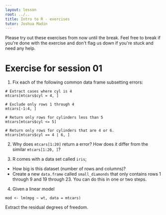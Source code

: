 ```yaml
---
layout: lesson
root: ../..
title: Intro to R - exercises
tutor: Joshua Madin
---
```


Please try out these exercises from now until the break. Feel free to break if you're done with the exercise and don't flag us down if you're stuck and need any help.

# Exercise for session 01

1. Fix each of the following common data frame subsetting errors:

~~~
# Extract cases where cyl is 4
mtcars[mtcars$cyl = 4, ]

# Exclude only rows 1 through 4
mtcars[-1:4, ]

# Return only rows for cylinders less than 5
mtcars[mtcars$cyl <= 5]

# Return only rows for cylinders that are 4 or 6.
mtcars[mtcars$cyl == 4 | 6, ]
~~~

2. Why does `mtcars[1:20]` return a error? How does it differ from the similar `mtcars[1:20, ]`?


3. R comes with a data set called `iris`;

* How big is this dataset (number of rows and columns)?
* Create a new `data.frame` called `small_diamonds` that only contains rows 1 through 9 and 19 through 23. You can do this in one or two steps.

4. Given a linear model

~~~
mod <- lm(mpg ~ wt, data = mtcars)
~~~

Extract the residual degrees of freedom.
